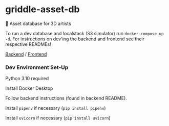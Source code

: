 # griddle-asset-db

🥞 Asset database for 3D artists

To run a dev database and localstack (S3 simulator) run `docker-compose up -d`. For instructions on dev'ing the backend and frontend see their respective READMEs!

[Backend](./backend/README.md) / [Frontend](./frontend/README.md)

### Dev Environment Set-Up
Python 3.10 required

Install Docker Desktop 

Follow backend instructions (found in backend README). 

Install ```pipenv``` if necessary (```pip install pipenv```)

Install ```uvicorn``` if necessary (```pip install uvicorn```)
